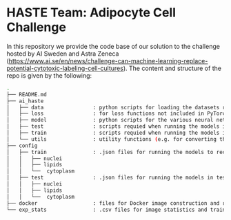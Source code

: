 # HASTE Team: Adipocyte Cell Challenge

In this repository we provide the code base of our solution to the challenge hosted by AI Sweden and Astra Zeneca (https://www.ai.se/en/news/challenge-can-machine-learning-replace-potential-cytotoxic-labeling-cell-cultures). The content and structure of the repo is given by the following: 

```sh
.
├── README.md
├── ai_haste
│   ├── data                : python scripts for loading the datasets required
│   ├── loss                : for loss functions not included in PyTorch
│   ├── model               : python scripts for the various neural networks
│   ├── test                : scripts requied when running the models in test mode
│   ├── train               : scripts requied when running the models in train mode
│   └── utils               : utility functions (e.g. for converting the images to numpy arrays for faster data loading)
├── config
│   ├── train               : .json files for running the models to reconstruct the three fluorescence channels
│   │   ├── nuclei          
│   │   ├── lipids
│   │   └──  cytoplasm
│   ├── test                : .json files for running the models in test mode for the three fluorescence channels
│   │   ├── nuclei
│   │   ├── lipids
│   │   └──  cytoplasm
├── docker                  : files for Docker image construction and running
└── exp_stats               : .csv files for image statistics and train/test splits 
    
```
